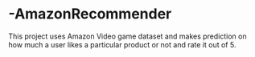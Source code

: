 # -AmazonRecommender

This project uses Amazon Video game dataset and makes prediction on how much a user likes a particular product or not and rate it out of 5. 
